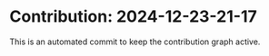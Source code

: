 # Contribution: 2024-12-23-21-17
This is an automated commit to keep the contribution graph active.
